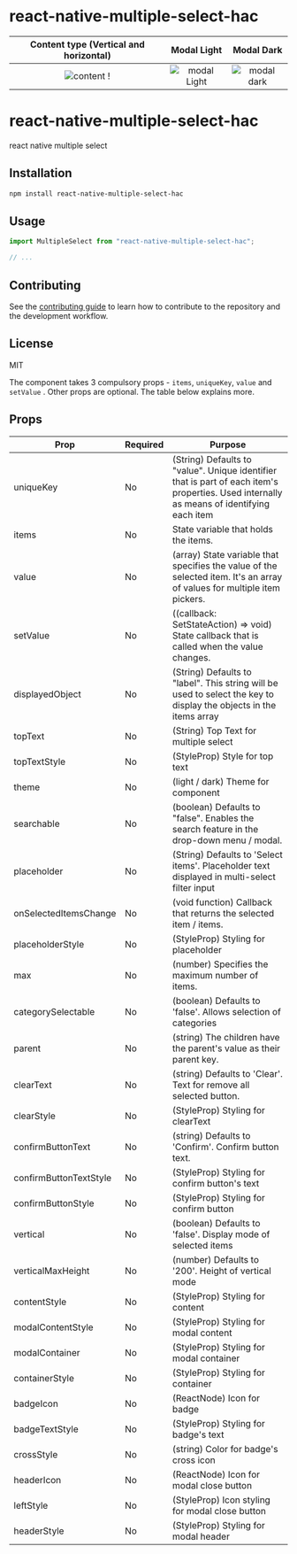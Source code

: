 # react-native-multiple-select-hac

Content type (Vertical and horizontal)         |  Modal Light |  Modal Dark
:-------------------------:|:-------------------------:|:-------------------------:
![content !](https://user-images.githubusercontent.com/63130177/155973840-bc71dc2e-33db-42a8-b999-782cc0fe2f6e.png)|![modal Light](https://user-images.githubusercontent.com/63130177/155967204-584ebdad-ade7-4bf4-bec5-26891a28a8b7.png)| ![modal dark](https://user-images.githubusercontent.com/63130177/155966892-fe117d11-aaf4-46b2-bdb1-816b5dad42e1.png)


# react-native-multiple-select-hac

react native multiple select

## Installation

```sh
npm install react-native-multiple-select-hac
```

## Usage

```js
import MultipleSelect from "react-native-multiple-select-hac";

// ...

```

## Contributing

See the [contributing guide](CONTRIBUTING.md) to learn how to contribute to the repository and the development workflow.

## License

MIT



The component takes 3 compulsory props - `items`, `uniqueKey`, `value` and `setValue` . Other props are optional. The table below explains more.


## Props

| Prop        | Required   | Purpose  |
| ------------- |-------------| -----|
| uniqueKey      | No      | (String) Defaults to "value". Unique identifier that is part of each item's properties. Used internally as means of identifying each item|
| items | No |  State variable that holds the items. |
| value | No | (array) State variable that specifies the value of the selected item. It's an array of values for multiple item pickers. |
| setValue | No | ((callback: SetStateAction) => void)  State callback that is called when the value changes. |
| displayedObject | No | (String) Defaults to "label". This string will be used to select the key to display the objects in the items array |
| topText | No | (String) Top Text for multiple select |
| topTextStyle | No | (StyleProp<TextStyle>) Style for top text |
| theme | No | (light / dark) Theme for component |
| searchable | No | (boolean) Defaults to "false". Enables the search feature in the drop-down menu / modal. |
| placeholder | No | (String) Defaults to 'Select items'. Placeholder text displayed in multi-select filter input |
| onSelectedItemsChange | No | (void function) Callback that returns the selected item / items. |
| placeholderStyle | No | (StyleProp<TextStyle>) Styling for placeholder |
| max | No | (number) Specifies the maximum number of items. |
| categorySelectable | No | (boolean) Defaults to 'false'. Allows selection of categories |
| parent | No | (string) The children have the parent's value as their parent key. |
| clearText | No | (string) Defaults to 'Clear'. Text for remove all selected button. |
| clearStyle | No | (StyleProp<TextStyle>) Styling for clearText |
| confirmButtonText | No | (string) Defaults to 'Confirm'. Confirm button text. |
| confirmButtonTextStyle | No | (StyleProp<ViewStyle>) Styling for confirm button's text |
| confirmButtonStyle | No | (StyleProp<ViewStyle>) Styling for confirm button |
| vertical | No | (boolean) Defaults to 'false'. Display mode of selected items|
| verticalMaxHeight | No | (number) Defaults to '200'. Height of vertical mode|
| contentStyle | No | (StyleProp<ViewStyle>) Styling for content |
| modalContentStyle | No | (StyleProp<ViewStyle>) Styling for modal content |
| modalContainer | No | (StyleProp<ViewStyle>) Styling for modal container |
| containerStyle | No | (StyleProp<ViewStyle>) Styling for container |
| badgeIcon | No | (ReactNode) Icon for badge |
| badgeTextStyle | No | (StyleProp<TextStyle>) Styling for badge's text |
| crossStyle | No | (string) Color for badge's cross icon |
| headerIcon | No | (ReactNode) Icon for modal close button |
| leftStyle | No | (StyleProp<ImageStyle>) Icon styling for modal close button |
| headerStyle | No | (StyleProp<ViewStyle>) Styling for modal header |
  
